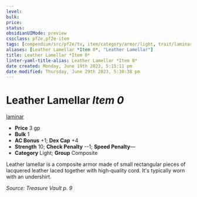 ```yaml
---
level:
bulk:
price:
status:
obsidianUIMode: preview
cssclass: pf2e,pf2e-item
tags: [compendium/src/pf2e/tv, item/category/armor/light, trait/laminar]
aliases: [Leather Lamellar *Item 0*, "Leather Lamellar"]
title: Leather Lamellar *Item 0*
linter-yaml-title-alias: Leather Lamellar *Item 0*
date created: Monday, June 19th 2023, 5:15:11 pm
date modified: Thursday, June 29th 2023, 5:30:38 pm
---
```


# Leather Lamellar *Item 0*

[laminar](rules/traits/laminar-tv.md)  

- **Price** 3 gp
- **Bulk** 1
- **AC Bonus** +1; **Dex Cap** +4
- **Strength** 10; **Check Penalty** --1; **Speed Penalty**—
- **Category** Light; **Group** Composite

Leather lamellar is a composite armor made of small rectangular pieces of lacquered leather laced together with high‑quality cord. It's typically worn with an undershirt.

*Source: Treasure Vault p. 9*
